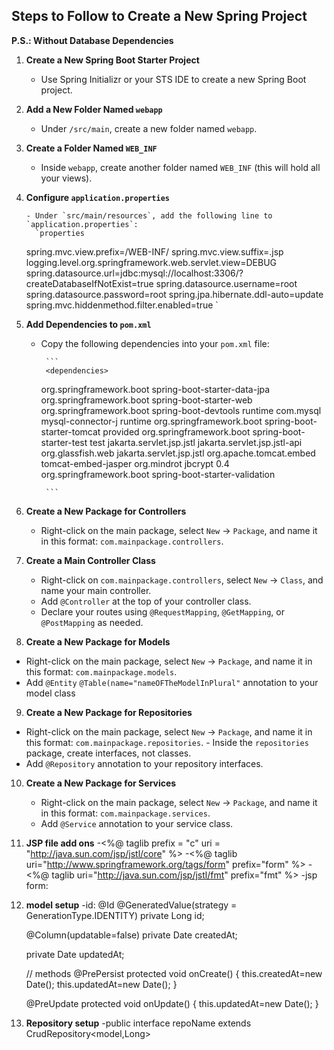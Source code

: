 ## Steps to Follow to Create a New Spring Project

**P.S.: Without Database Dependencies**

1.  **Create a New Spring Boot Starter Project**

    - Use Spring Initializr or your STS IDE to create a new Spring Boot project.

2.  **Add a New Folder Named `webapp`**

    - Under `/src/main`, create a new folder named `webapp`.

3.  **Create a Folder Named `WEB_INF`**

    - Inside `webapp`, create another folder named `WEB_INF` (this will hold all your views).

4.  **Configure `application.properties`**

        - Under `src/main/resources`, add the following line to `application.properties`:
          `properties

    spring.mvc.view.prefix=/WEB-INF/
    spring.mvc.view.suffix=.jsp
    logging.level.org.springframework.web.servlet.view=DEBUG
    spring.datasource.url=jdbc:mysql://localhost:3306/<schemaname>?createDatabaseIfNotExist=true
    spring.datasource.username=root
    spring.datasource.password=root
    spring.jpa.hibernate.ddl-auto=update
    spring.mvc.hiddenmethod.filter.enabled=true
    `

5.  **Add Dependencies to `pom.xml`**

    - Copy the following dependencies into your `pom.xml` file:

           ```
           <dependencies>

         <dependency>
             <groupId>org.springframework.boot</groupId>
             <artifactId>spring-boot-starter-data-jpa</artifactId>
         </dependency>
         <dependency>
             <groupId>org.springframework.boot</groupId>
             <artifactId>spring-boot-starter-web</artifactId>
         </dependency>
         <dependency>
             <groupId>org.springframework.boot</groupId>
             <artifactId>spring-boot-devtools</artifactId>
             <scope>runtime</scope>
         </dependency>
         <dependency>
             <groupId>com.mysql</groupId>
             <artifactId>mysql-connector-j</artifactId>
             <scope>runtime</scope>
         </dependency>
         <dependency>
             <groupId>org.springframework.boot</groupId>
             <artifactId>spring-boot-starter-tomcat</artifactId>
             <scope>provided</scope>
         </dependency>
         <dependency>
             <groupId>org.springframework.boot</groupId>
             <artifactId>spring-boot-starter-test</artifactId>
             <scope>test</scope>
         </dependency>
         <dependency>
             <groupId>jakarta.servlet.jsp.jstl</groupId>
             <artifactId>jakarta.servlet.jsp.jstl-api</artifactId>
         </dependency>
         <dependency>
             <groupId>org.glassfish.web</groupId>
             <artifactId>jakarta.servlet.jsp.jstl</artifactId>
         </dependency>
         <dependency>
             <groupId>org.apache.tomcat.embed</groupId>
             <artifactId>tomcat-embed-jasper</artifactId>
         </dependency>
         <dependency>
             <groupId>org.mindrot</groupId>
             <artifactId>jbcrypt</artifactId>
             <version>0.4</version>
         </dependency>
         <dependency>
             <groupId>org.springframework.boot</groupId>
             <artifactId>spring-boot-starter-validation</artifactId>
         </dependency>
      </dependencies>

           ```

6.  **Create a New Package for Controllers**

    - Right-click on the main package, select `New` -> `Package`, and name it in this format: `com.mainpackage.controllers`.

7.  **Create a Main Controller Class**

    - Right-click on `com.mainpackage.controllers`, select `New` -> `Class`, and name your main controller.
    - Add `@Controller` at the top of your controller class.
    - Declare your routes using `@RequestMapping`, `@GetMapping`, or `@PostMapping` as needed.

8.  **Create a New Package for Models**

- Right-click on the main package, select `New` -> `Package`, and name it in this format: `com.mainpackage.models`.
- Add `@Entity` `@Table(name="nameOFTheModelInPlural"` annotation to your model class

9. **Create a New Package for Repositories**

- Right-click on the main package, select `New` -> `Package`, and name it in this format: `com.mainpackage.repositories`. - Inside the `repositories` package, create interfaces, not classes.
- Add `@Repository` annotation to your repository interfaces.

10. **Create a New Package for Services**

    - Right-click on the main package, select `New` -> `Package`, and name it in this format: `com.mainpackage.services`.
    - Add `@Service` annotation to your service class.

11. **JSP file add ons**
    -<%@ taglib prefix = "c" uri = "http://java.sun.com/jsp/jstl/core" %>
    -<%@ taglib uri="http://www.springframework.org/tags/form" prefix="form" %>
    -<%@ taglib uri="http://java.sun.com/jsp/jstl/fmt" prefix="fmt" %>
    -jsp form:
    <div class="form-group">
    <form:label path="name"></form:label>
    <form:input path="name" type="text" placeholder="enter burger name" class="form-control"/>
    <form:errors class="badge text-danger" path="name"/>
    </div>

12. **model setup**
    -id:
    @Id
    @GeneratedValue(strategy = GenerationType.IDENTITY)
    private Long id;


    @Column(updatable=false)
    private Date createdAt;

    private Date updatedAt;

    // methods
    @PrePersist
    protected void onCreate() {
    this.createdAt=new Date();
    this.updatedAt=new Date();
    }

    @PreUpdate
    protected void onUpdate() {
    this.updatedAt=new Date();
    }

13. **Repository setup**
    -public interface repoName extends CrudRepository<model,Long>
